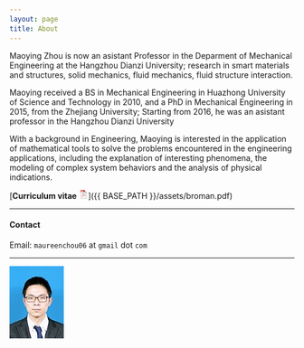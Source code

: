 ```yaml
---
layout: page
title: About
---
```


Maoying Zhou is now an asistant Professor in the
Deparment of Mechanical Engineering
at the Hangzhou Dianzi University;
research in smart materials and structures, solid mechanics, fluid mechanics,
fluid structure interaction.

Maoying received a BS in Mechanical Engineering in
Huazhong University of Science and Technology
in 2010, and a
PhD in Mechanical Engineering in 2015,
from the Zhejiang University;
Starting from 2016, he was an asistant professor in
the Hangzhou Dianzi University

With a background in Engineering, Maoying is interested in
the application of mathematical tools to solve the problems
encountered in the engineering applications, including the
explanation of interesting phenomena, the modeling of complex
system behaviors and the analysis of physical indications.

[**Curriculum vitae** ![CV as pdf](pdf-icon.png)]({{ BASE_PATH }}/assets/broman.pdf)


---

#### Contact


Email: `maureenchou06` at `gmail` dot `com`

---

[![Maoying Zhou](../assets/maoying.jpg)](../assets/maoying.jpg)
